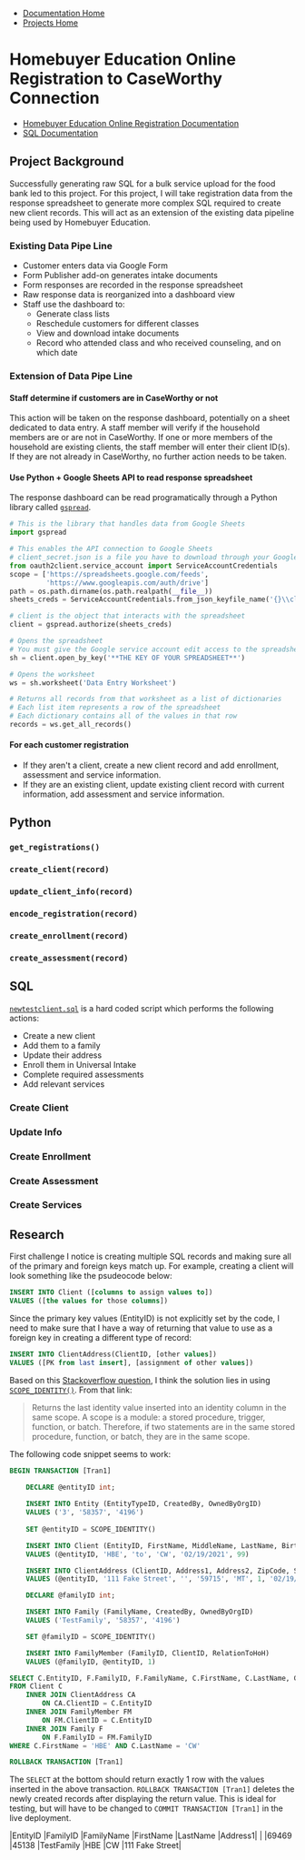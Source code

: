 - [Documentation Home](../../README.md)
- [Projects Home](../projects.md)

# Homebuyer Education Online Registration to CaseWorthy Connection

- [Homebuyer Education Online Registration Documentation](../../Instructions/onlineHBEregistration.md)
- [SQL Documentation](../../Instructions/sql.md)

## Project Background

Successfully generating raw SQL for a bulk service upload for the food bank led to this project. For this project, I will take registration data from the response spreadsheet to generate more complex SQL required to create new client records. This will act as an extension of the existing data pipeline being used by Homebuyer Education.



### Existing Data Pipe Line
- Customer enters data via Google Form
- Form Publisher add-on generates intake documents
- Form responses are recorded in the response spreadsheet
- Raw response data is reorganized into a dashboard view
- Staff use the dashboard to:
  - Generate class lists
  - Reschedule customers for different classes
  - View and download intake documents
  - Record who attended class and who received counseling, and on which date

### Extension of Data Pipe Line


#### Staff determine if customers are in CaseWorthy or not

This action will be taken on the response dashboard, potentially on a sheet dedicated to data entry. A staff member will verify if the household members are or are not in CaseWorthy. If one or more members of the household are existing clients, the staff member will enter their client ID(s). If they are not already in CaseWorthy, no further action needs to be taken.


#### Use Python + Google Sheets API to read response spreadsheet

The response dashboard can be read programatically through a Python library called [`gspread`](https://gspread.readthedocs.io/en/latest/). 

```python
# This is the library that handles data from Google Sheets
import gspread

# This enables the API connection to Google Sheets
# client_secret.json is a file you have to download through your Google service account
from oauth2client.service_account import ServiceAccountCredentials
scope = ['https://spreadsheets.google.com/feeds',
         'https://www.googleapis.com/auth/drive']
path = os.path.dirname(os.path.realpath(__file__))
sheets_creds = ServiceAccountCredentials.from_json_keyfile_name('{}\\client_secret.json'.format(path), scope)

# client is the object that interacts with the spreadsheet
client = gspread.authorize(sheets_creds)

# Opens the spreadsheet
# You must give the Google service account edit access to the spreadsheet
sh = client.open_by_key('**THE KEY OF YOUR SPREADSHEET**')

# Opens the worksheet
ws = sh.worksheet('Data Entry Worksheet')

# Returns all records from that worksheet as a list of dictionaries
# Each list item represents a row of the spreadsheet
# Each dictionary contains all of the values in that row
records = ws.get_all_records()
```

#### For each customer registration
- If they aren't a client, create a new client record and add enrollment, assessment and service information.
- If they are an existing client, update existing client record with current information, add assessment and service information.

  
## Python

### `get_registrations()`

### `create_client(record)`

### `update_client_info(record)`

### `encode_registration(record)`

### `create_enrollment(record)`

### `create_assessment(record)`


## SQL

[`newtestclient.sql`](newtestclient.sql) is a hard coded script which performs the following actions: 
- Create a new client
- Add them to a family
- Update their address
- Enroll them in Universal Intake
- Complete required assessments
- Add relevant services

### Create Client

### Update Info

### Create Enrollment

### Create Assessment

### Create Services


## Research

First challenge I notice is creating multiple SQL records and making sure all of the primary and foreign keys match up. For example, creating a client will look something like the psudeocode below:

```sql
INSERT INTO Client ([columns to assign values to])
VALUES ([the values for those columns])
```

Since the primary key values (EntityID) is not explicitly set by the code, I need to make sure that I have a way of returning that value to use as a foreign key in creating a different type of record:

```sql
INSERT INTO ClientAddress(ClientID, [other values])
VALUES ([PK from last insert], [assignment of other values])
```

Based on this [Stackoverflow question](https://stackoverflow.com/questions/42648/best-way-to-get-identity-of-inserted-row), I think the solution lies in using [`SCOPE_IDENTITY()`](https://docs.microsoft.com/en-us/sql/t-sql/functions/scope-identity-transact-sql?redirectedfrom=MSDN&view=sql-server-ver15). From that link:


> Returns the last identity value inserted into an identity column in the same scope. A scope is a module: a stored procedure, trigger, function, or batch. Therefore, if two statements are in the same stored procedure, function, or batch, they are in the same scope.

The following code snippet seems to work:

```sql
BEGIN TRANSACTION [Tran1]
	
	DECLARE @entityID int;

	INSERT INTO Entity (EntityTypeID, CreatedBy, OwnedByOrgID)
	VALUES ('3', '58357', '4196')
	
	SET @entityID = SCOPE_IDENTITY()

	INSERT INTO Client (EntityID, FirstName, MiddleName, LastName, BirthDate, Gender)
	VALUES (@entityID, 'HBE', 'to', 'CW', '02/19/2021', 99)

	INSERT INTO ClientAddress (ClientID, Address1, Address2, ZipCode, State, AddressType, BeginDate)
	VALUES (@entityID, '111 Fake Street', '', '59715', 'MT', 1, '02/19/2021')

	DECLARE @familyID int;

	INSERT INTO Family (FamilyName, CreatedBy, OwnedByOrgID)
	VALUES ('TestFamily', '58357', '4196')

	SET @familyID = SCOPE_IDENTITY()

	INSERT INTO FamilyMember (FamilyID, ClientID, RelationToHoH)
	VALUES (@familyID, @entityID, 1)

SELECT C.EntityID, F.FamilyID, F.FamilyName, C.FirstName, C.LastName, CA.Address1
FROM Client C
	INNER JOIN ClientAddress CA
		ON CA.ClientID = C.EntityID
	INNER JOIN FamilyMember FM
		ON FM.ClientID = C.EntityID
	INNER JOIN Family F
		ON F.FamilyID = FM.FamilyID
WHERE C.FirstName = 'HBE' AND C.LastName = 'CW'

ROLLBACK TRANSACTION [Tran1]
```

The `SELECT` at the bottom should return exactly 1 row with the values inserted in the above transaction. `ROLLBACK TRANSACTION [Tran1]` deletes the newly created records after displaying the return value. This is ideal for testing, but will have to be changed to `COMMIT TRANSACTION [Tran1]` in the live deployment.

|EntityID	|FamilyID	|FamilyName	|FirstName	|LastName	|Address1|
|
|69469	|45138	|TestFamily	|HBE	|CW	|111 Fake Street|
